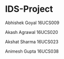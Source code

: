 # IDS-Project

Abhishek Goyal
16UCS009

Akash Agrawal
16UCS020

Akshat Sharma
16UCS023

Animesh Gupta
16UCS038
